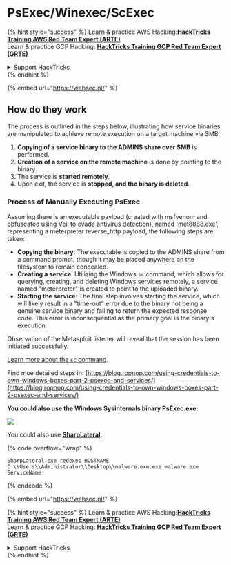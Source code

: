 # PsExec/Winexec/ScExec

{% hint style="success" %}
Learn & practice AWS Hacking:<img src="../../.gitbook/assets/arte.png" alt="" data-size="line">[**HackTricks Training AWS Red Team Expert (ARTE)**](https://training.hacktricks.xyz/courses/arte)<img src="../../.gitbook/assets/arte.png" alt="" data-size="line">\
Learn & practice GCP Hacking: <img src="../../.gitbook/assets/grte.png" alt="" data-size="line">[**HackTricks Training GCP Red Team Expert (GRTE)**<img src="../../.gitbook/assets/grte.png" alt="" data-size="line">](https://training.hacktricks.xyz/courses/grte)

<details>

<summary>Support HackTricks</summary>

* Check the [**subscription plans**](https://github.com/sponsors/carlospolop)!
* **Join the** 💬 [**Discord group**](https://discord.gg/hRep4RUj7f) or the [**telegram group**](https://t.me/peass) or **follow** us on **Twitter** 🐦 [**@hacktricks\_live**](https://twitter.com/hacktricks\_live)**.**
* **Share hacking tricks by submitting PRs to the** [**HackTricks**](https://github.com/carlospolop/hacktricks) and [**HackTricks Cloud**](https://github.com/carlospolop/hacktricks-cloud) github repos.

</details>
{% endhint %}

{% embed url="https://websec.nl/" %}

## How do they work

The process is outlined in the steps below, illustrating how service binaries are manipulated to achieve remote execution on a target machine via SMB:

1. **Copying of a service binary to the ADMIN$ share over SMB** is performed.
2. **Creation of a service on the remote machine** is done by pointing to the binary.
3. The service is **started remotely**.
4. Upon exit, the service is **stopped, and the binary is deleted**.

### **Process of Manually Executing PsExec**

Assuming there is an executable payload (created with msfvenom and obfuscated using Veil to evade antivirus detection), named 'met8888.exe', representing a meterpreter reverse\_http payload, the following steps are taken:

* **Copying the binary**: The executable is copied to the ADMIN$ share from a command prompt, though it may be placed anywhere on the filesystem to remain concealed.
* **Creating a service**: Utilizing the Windows `sc` command, which allows for querying, creating, and deleting Windows services remotely, a service named "meterpreter" is created to point to the uploaded binary.
* **Starting the service**: The final step involves starting the service, which will likely result in a "time-out" error due to the binary not being a genuine service binary and failing to return the expected response code. This error is inconsequential as the primary goal is the binary's execution.

Observation of the Metasploit listener will reveal that the session has been initiated successfully.

[Learn more about the `sc` command](https://technet.microsoft.com/en-us/library/bb490995.aspx).

Find moe detailed steps in: [https://blog.ropnop.com/using-credentials-to-own-windows-boxes-part-2-psexec-and-services/](https://blog.ropnop.com/using-credentials-to-own-windows-boxes-part-2-psexec-and-services/)

**You could also use the Windows Sysinternals binary PsExec.exe:**

![](<../../.gitbook/assets/image (928).png>)

You could also use [**SharpLateral**](https://github.com/mertdas/SharpLateral):

{% code overflow="wrap" %}
```
SharpLateral.exe redexec HOSTNAME C:\\Users\\Administrator\\Desktop\\malware.exe.exe malware.exe ServiceName
```
{% endcode %}

{% embed url="https://websec.nl/" %}

{% hint style="success" %}
Learn & practice AWS Hacking:<img src="../../.gitbook/assets/arte.png" alt="" data-size="line">[**HackTricks Training AWS Red Team Expert (ARTE)**](https://training.hacktricks.xyz/courses/arte)<img src="../../.gitbook/assets/arte.png" alt="" data-size="line">\
Learn & practice GCP Hacking: <img src="../../.gitbook/assets/grte.png" alt="" data-size="line">[**HackTricks Training GCP Red Team Expert (GRTE)**<img src="../../.gitbook/assets/grte.png" alt="" data-size="line">](https://training.hacktricks.xyz/courses/grte)

<details>

<summary>Support HackTricks</summary>

* Check the [**subscription plans**](https://github.com/sponsors/carlospolop)!
* **Join the** 💬 [**Discord group**](https://discord.gg/hRep4RUj7f) or the [**telegram group**](https://t.me/peass) or **follow** us on **Twitter** 🐦 [**@hacktricks\_live**](https://twitter.com/hacktricks\_live)**.**
* **Share hacking tricks by submitting PRs to the** [**HackTricks**](https://github.com/carlospolop/hacktricks) and [**HackTricks Cloud**](https://github.com/carlospolop/hacktricks-cloud) github repos.

</details>
{% endhint %}
